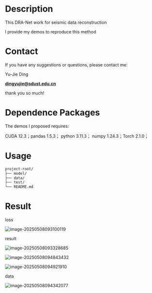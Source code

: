 # Description

This DRA-Net work for seismic data reconstruction

I provide my demos to reproduce this method

# Contact

If you have any suggestions or questions, please contact me:

Yu-Jie Ding

**dingyujie@sdust.edu.cn**

thank you so much!

# Dependence Packages

The demos I proposed requires:

CUDA 12.3；pandas 1.5.3； python 3.11.3； numpy 1.24.3；Torch 2.1.0；

# Usage

```markdown
project-root/
├── model/   
├── data/   
├── test/
└── README.md  
```

# Result

loss 

![image-20250508093100119](./pictures/image-20250508093100119.png)

result

![image-20250508093328685](./pictures/image-20250508093328685.png)

![image-20250508094843432](./pictures/image-20250508094843432.png)

![image-20250508094921910](./pictures/image-20250508094921910.png)





data

![image-20250508094342077](././pictures/image-20250508094342077.png)
